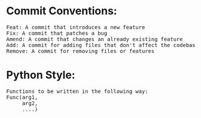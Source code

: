 
# Commit Conventions:

<pre>
Feat: A commit that introduces a new feature
Fix: A commit that patches a bug
Amend: A commit that changes an already existing feature
Add: A commit for adding files that don't affect the codebase
Remove: A commit for removing files or features
</pre>

# Python Style:

<pre>
Functions to be written in the following way:
Func(arg1,
     arg2,
     ....)
</pre>
